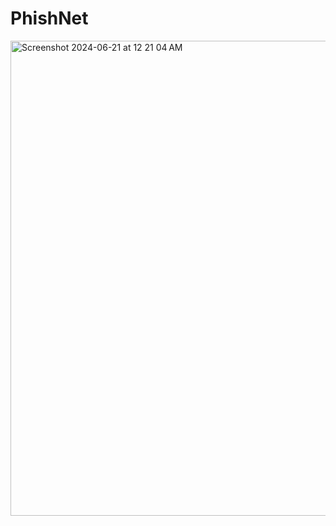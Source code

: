 # PhishNet

<img width="760" alt="Screenshot 2024-06-21 at 12 21 04 AM" src="https://github.com/siddarth17/PhishNet/assets/111927633/0a496336-0f1a-48d7-9b8f-e3bc00dbdcf0">
